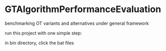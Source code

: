 # GTAlgorithmPerformanceEvaluation
benchmarking OT variants and alternatives under general framework

run this project with one simple step:<br />

in bin directory, click the bat files
